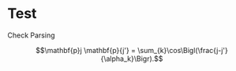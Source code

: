 # Test
Check Parsing

$$\mathbf{p}j \mathbf{p}{j'} = \sum_{k}\cos\Bigl(\frac{j-j'}{\alpha_k}\Bigr).$$
